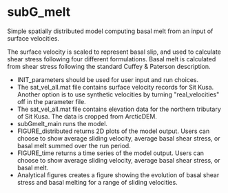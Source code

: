 # subG_melt

Simple spatially distributed model computing basal melt from an input of surface velocities. 

The surface velocity is scaled to represent basal slip, and used to calculate shear stress following four different formulations. Basal melt is calculated from shear stress following the standard Cuffey \& Paterson description. 

* INIT_parameters should be used for user input and run choices. 
* The sat_vel_all.mat file contains surface velocity records for Sit Kusa. Another option is to use synthetic velocities by turning "real_velocities" off in the parameter file. 
* The sat_vel_all.mat file contains elevation data for the northern tributary of Sit Kusa. The data is cropped from ArcticDEM. 
* subGmelt_main runs the model. 
* FIGURE_distributed returns 2D plots of the model output. Users can choose to show average sliding velocity, average basal shear stress, or basal melt summed over the run period. 
* FIGURE_time returns a time series of the model output. Users can choose to show average sliding velocity, average basal shear stress, or basal melt. 
* Analytical figures creates a figure showing the evolution of basal shear stress and basal melting for a range of sliding velocities. 
